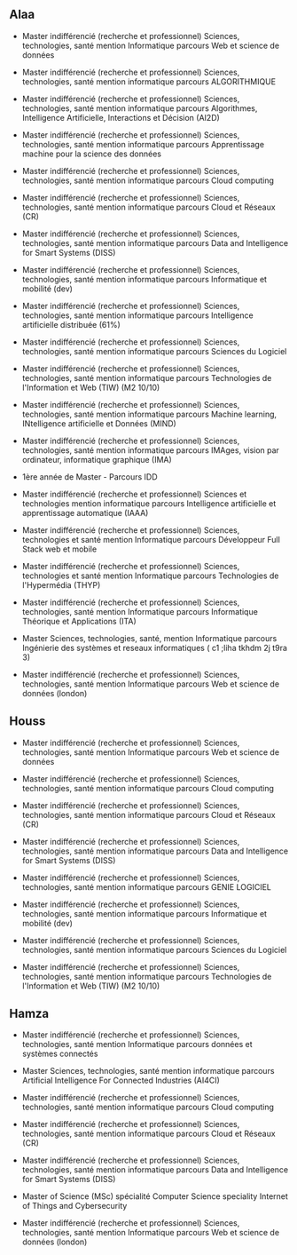 ## Alaa

* Master indifférencié (recherche et professionnel) Sciences, technologies, santé mention Informatique parcours Web et science de données

* Master indifférencié (recherche et professionnel) Sciences, technologies, santé mention informatique parcours ALGORITHMIQUE

* Master indifférencié (recherche et professionnel) Sciences, technologies, santé mention informatique parcours Algorithmes, Intelligence Artificielle, Interactions et Décision (AI2D)

* Master indifférencié (recherche et professionnel) Sciences, technologies, santé mention informatique parcours Apprentissage machine pour la science des données

* Master indifférencié (recherche et professionnel) Sciences, technologies, santé mention informatique parcours Cloud computing

* Master indifférencié (recherche et professionnel) Sciences, technologies, santé mention informatique parcours Cloud et Réseaux (CR)

*  Master indifférencié (recherche et professionnel) Sciences, technologies, santé mention informatique parcours Data and Intelligence for Smart Systems (DISS) 

* Master indifférencié (recherche et professionnel) Sciences, technologies, santé mention informatique parcours Informatique et mobilité (dev)

* Master indifférencié (recherche et professionnel) Sciences, technologies, santé mention informatique parcours Intelligence artificielle distribuée (61%)

* Master indifférencié (recherche et professionnel) Sciences, technologies, santé mention informatique parcours Sciences du Logiciel 

* Master indifférencié (recherche et professionnel) Sciences, technologies, santé mention informatique parcours Technologies de l'Information et Web (TIW) (M2 10/10)

* Master indifférencié (recherche et professionnel) Sciences, technologies, santé mention informatique parcours Machine learning, INtelligence artificielle et Données (MIND) 

* Master indifférencié (recherche et professionnel) Sciences, technologies, santé mention informatique parcours IMAges, vision par ordinateur, informatique graphique (IMA) 

* 1ère année de Master - Parcours IDD 

* Master indifférencié (recherche et professionnel) Sciences et technologies mention informatique parcours Intelligence artificielle et apprentissage automatique (IAAA) 


* Master indifférencié (recherche et professionnel) Sciences, technologies et santé mention Informatique parcours Développeur Full Stack web et mobile 


* Master indifférencié (recherche et professionnel) Sciences, technologies et santé mention Informatique parcours Technologies de l'Hypermédia (THYP) 

* Master indifférencié (recherche et professionnel) Sciences, technologies, santé mention Informatique parcours Informatique Théorique et Applications (ITA) 

* Master Sciences, technologies, santé, mention Informatique parcours Ingénierie des systèmes et reseaux informatiques ( c1 ;liha tkhdm 2j t9ra 3)

* Master indifférencié (recherche et professionnel) Sciences, technologies, santé mention Informatique parcours Web et science de données (london)
## Houss

* Master indifférencié (recherche et professionnel) Sciences, technologies, santé mention Informatique parcours Web et science de données 


* Master indifférencié (recherche et professionnel) Sciences, technologies, santé mention informatique parcours Cloud computing 


* Master indifférencié (recherche et professionnel) Sciences, technologies, santé mention informatique parcours Cloud et Réseaux (CR)

*  Master indifférencié (recherche et professionnel) Sciences, technologies, santé mention informatique parcours Data and Intelligence for Smart Systems (DISS) 

* Master indifférencié (recherche et professionnel) Sciences, technologies, santé mention informatique parcours GENIE LOGICIEL 

* Master indifférencié (recherche et professionnel) Sciences, technologies, santé mention informatique parcours Informatique et mobilité (dev)

* Master indifférencié (recherche et professionnel) Sciences, technologies, santé mention informatique parcours Sciences du Logiciel 

* Master indifférencié (recherche et professionnel) Sciences, technologies, santé mention informatique parcours Technologies de l'Information et Web (TIW) (M2 10/10)
## Hamza

* Master indifférencié (recherche et professionnel) Sciences, technologies, santé mention Informatique parcours données et systèmes connectés 

* Master Sciences, technologies, santé mention informatique parcours Artificial Intelligence For Connected Industries (AI4CI)

* Master indifférencié (recherche et professionnel) Sciences, technologies, santé mention informatique parcours Cloud computing

* Master indifférencié (recherche et professionnel) Sciences, technologies, santé mention informatique parcours Cloud et Réseaux (CR)

*  Master indifférencié (recherche et professionnel) Sciences, technologies, santé mention informatique parcours Data and Intelligence for Smart Systems (DISS) 

* Master of Science (MSc) spécialité Computer Science speciality Internet of Things and Cybersecurity 


* Master indifférencié (recherche et professionnel) Sciences, technologies, santé mention Informatique parcours Web et science de données (london)